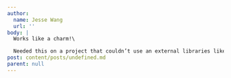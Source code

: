 ```yaml
---
author:
  name: Jesse Wang
  url: ''
body: |
  Works like a charm!\

  Needed this on a project that couldn’t use an external libraries like lodash.
post: content/posts/undefined.md
parent: null
---
```




